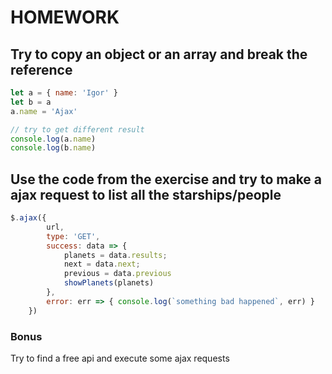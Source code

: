 # HOMEWORK

## Try to copy an object or an array and break the reference

```javascript
let a = { name: 'Igor' }
let b = a
a.name = 'Ajax'

// try to get different result
console.log(a.name)
console.log(b.name)
```

## Use the code from the exercise and try to make a ajax request to list all the starships/people
```javascript
$.ajax({
        url,
        type: 'GET',
        success: data => {
            planets = data.results;
            next = data.next;
            previous = data.previous
            showPlanets(planets)
        },
        error: err => { console.log(`something bad happened`, err) }
    })
```
### Bonus

Try to find a free api and execute some ajax requests
